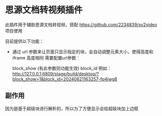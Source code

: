 # 思源文档转视频插件

此插件用于辅助思源文档转视频，搭配 https://github.com/2234839/sy2video 项目使用

目前提供以下功能：

- 通过 url 参数来让页面只显示指定的块，会自动调整元素大小，使得高度和iframe 高度相同
    需要配置url参数：

    block_show (有此参数则功能生效)
    block_id
    例如：http://127.0.0.1:6809/stage/build/desktop/?block_show=1&block_id=20240621163257-fp4jwg8


## 副作用

因为是基于超级块进行解析的，所以为了方便显示会给超级块加上边框